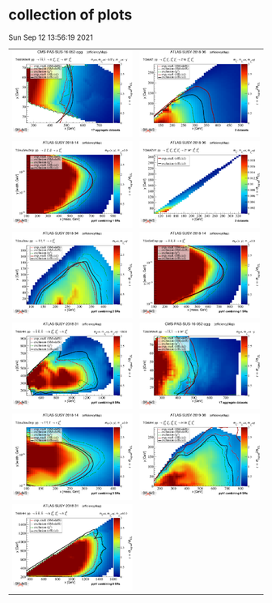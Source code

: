 # collection of plots
Sun Sep 12 13:56:19 2021

|                    |                  |
|--------------------|------------------|
| ![./T6bbWWoff_2EqMassAx_EqMassBx-0.5y_EqMassCx-y_combined_pretty.png](./T6bbWWoff_2EqMassAx_EqMassBx-0.5y_EqMassCx-y_combined_pretty.png?1631447779.7330308) | ![./TChiWZ_2EqMassAx_EqMassBy_combined_pretty.png](./TChiWZ_2EqMassAx_EqMassBy_combined_pretty.png?1631447779.7330308) |
| ![./TSmuSmuDisp_2EqMassAx_EqWidthAy_EqMassB0.0_combined_pretty.png](./TSmuSmuDisp_2EqMassAx_EqWidthAy_EqMassB0.0_combined_pretty.png?1631447779.7330308) | ![./TChiWZoff_2EqMassAx_EqMassBy_combined_pretty.png](./TChiWZoff_2EqMassAx_EqMassBy_combined_pretty.png?1631447779.7330308) |
| ![./TStauStau_2EqMassAx_EqMassBy_combined_pretty.png](./TStauStau_2EqMassAx_EqMassBy_combined_pretty.png?1631447779.7330308) | ![./TSelSelDisp_2EqMassAx_EqWidthAy_EqMassB0.0_combined_pretty.png](./TSelSelDisp_2EqMassAx_EqWidthAy_EqMassB0.0_combined_pretty.png?1631447779.7330308) |
| ![./T6bbHH_2EqMassAx_EqMassBy_EqMassCy-130.0_combined_pretty.png](./T6bbHH_2EqMassAx_EqMassBy_EqMassCy-130.0_combined_pretty.png?1631447779.7330308) | ![./T2bbWWoff_2EqMassAx_EqMassBx-y_combined_pretty.png](./T2bbWWoff_2EqMassAx_EqMassBx-y_combined_pretty.png?1631447779.7330308) |
| ![./TStauStauDisp_2EqMassAx_EqWidthAy_EqMassB0.0_combined_pretty.png](./TStauStauDisp_2EqMassAx_EqWidthAy_EqMassB0.0_combined_pretty.png?1631447779.7330308) | ![./TChiWH_2EqMassAx_EqMassBy_combined_pretty.png](./TChiWH_2EqMassAx_EqMassBy_combined_pretty.png?1631447779.7330308) |
| ![./T6bbHH_2EqMassAx_EqMassBy_EqMassC60.0_combined_pretty.png](./T6bbHH_2EqMassAx_EqMassBy_EqMassC60.0_combined_pretty.png?1631447779.7330308) 